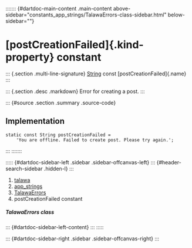 ::::::: {#dartdoc-main-content .main-content above-sidebar="constants_app_strings/TalawaErrors-class-sidebar.html" below-sidebar=""}
<div>

# [postCreationFailed]{.kind-property} constant

</div>

::: {.section .multi-line-signature}
[String](https://api.flutter.dev/flutter/dart-core/String-class.html)
const [postCreationFailed]{.name}
:::

::: {.section .desc .markdown}
Error for creating a post.
:::

::: {#source .section .summary .source-code}
## Implementation

``` language-dart
static const String postCreationFailed =
    'You are offline. Failed to create post. Please try again.';
```
:::
:::::::

::::: {#dartdoc-sidebar-left .sidebar .sidebar-offcanvas-left}
::: {#header-search-sidebar .hidden-l}
:::

1.  [talawa](../../index.html)
2.  [app_strings](../../constants_app_strings/)
3.  [TalawaErrors](../../constants_app_strings/TalawaErrors-class.html)
4.  postCreationFailed constant

##### TalawaErrors class

::: {#dartdoc-sidebar-left-content}
:::
:::::

::: {#dartdoc-sidebar-right .sidebar .sidebar-offcanvas-right}
:::

